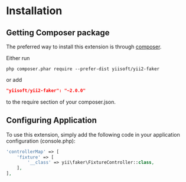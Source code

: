 Installation
============

## Getting Composer package

The preferred way to install this extension is through [composer](http://getcomposer.org/download/).

Either run

```
php composer.phar require --prefer-dist yiisoft/yii2-faker
```

or add

```json
"yiisoft/yii2-faker": "~2.0.0"
```

to the require section of your composer.json.

## Configuring Application

To use this extension,  simply add the following code in your application configuration (console.php):

```php
'controllerMap' => [
    'fixture' => [
        '__class' => yii\faker\FixtureController::class,
    ],
],
```
